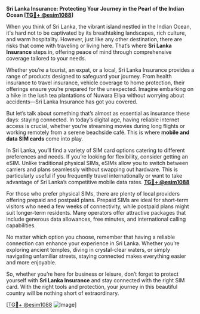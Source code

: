 **Sri Lanka Insurance: Protecting Your Journey in the Pearl of the Indian Ocean [[TG💪+ @esim1088](https://t.me/s/esim1088)]**

When you think of Sri Lanka, the vibrant island nestled in the Indian Ocean, it's hard not to be captivated by its breathtaking landscapes, rich culture, and warm hospitality. However, just like any other destination, there are risks that come with traveling or living here. That’s where **Sri Lanka Insurance** steps in, offering peace of mind through comprehensive coverage tailored to your needs.

Whether you’re a tourist, an expat, or a local, Sri Lanka Insurance provides a range of products designed to safeguard your journey. From health insurance to travel insurance, vehicle coverage to home protection, their offerings ensure you’re prepared for the unexpected. Imagine embarking on a hike in the lush tea plantations of Nuwara Eliya without worrying about accidents—Sri Lanka Insurance has got you covered.

But let’s talk about something that’s almost as essential as insurance these days: staying connected. In today’s digital age, having reliable internet access is crucial, whether you’re streaming movies during long flights or working remotely from a serene beachside café. This is where **mobile and data SIM cards** come into play. 

In Sri Lanka, you’ll find a variety of SIM card options catering to different preferences and needs. If you’re looking for flexibility, consider getting an eSIM. Unlike traditional physical SIMs, eSIMs allow you to switch between carriers and plans seamlessly without swapping out hardware. This is particularly useful if you frequently travel internationally or want to take advantage of Sri Lanka’s competitive mobile data rates. **[TG💪+ @esim1088](https://t.me/s/esim1088)**

For those who prefer physical SIMs, there are plenty of local providers offering prepaid and postpaid plans. Prepaid SIMs are ideal for short-term visitors who need a few weeks of connectivity, while postpaid plans might suit longer-term residents. Many operators offer attractive packages that include generous data allowances, free minutes, and international calling capabilities.

No matter which option you choose, remember that having a reliable connection can enhance your experience in Sri Lanka. Whether you’re exploring ancient temples, diving in crystal-clear waters, or simply navigating unfamiliar streets, staying connected makes everything easier and more enjoyable.

So, whether you’re here for business or leisure, don’t forget to protect yourself with **Sri Lanka Insurance** and stay connected with the right SIM card. With the right tools and protection, your journey in this beautiful country will be nothing short of extraordinary.

[[TG💪+ @esim1088](https://t.me/s/esim1088) ![Image](https://i.postimg.cc/Y0z9fWf4/image.png)]